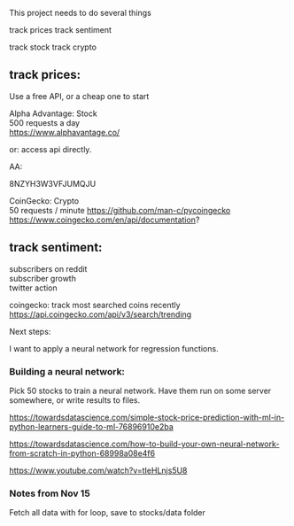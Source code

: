 This project needs to do several things

track prices track sentiment

track stock track crypto

## track prices:

Use a free API, or a cheap one to start

Alpha Advantage: Stock  
500 requests a day  
https://www.alphavantage.co/

or: access api directly.

AA:

8NZYH3W3VFJUMQJU

CoinGecko: Crypto  
50 requests / minute
https://github.com/man-c/pycoingecko
https://www.coingecko.com/en/api/documentation?

## track sentiment:

subscribers on reddit  
subscriber growth  
twitter action

coingecko: track most searched coins recently
https://api.coingecko.com/api/v3/search/trending

Next steps:

I want to apply a neural network for regression functions.

### Building a neural network:

Pick 50 stocks to train a neural network. Have them run on some server somewhere, or write results to files.

https://towardsdatascience.com/simple-stock-price-prediction-with-ml-in-python-learners-guide-to-ml-76896910e2ba

https://towardsdatascience.com/how-to-build-your-own-neural-network-from-scratch-in-python-68998a08e4f6

https://www.youtube.com/watch?v=tIeHLnjs5U8



### Notes from Nov 15

Fetch all data with for loop, save to stocks/data folder

